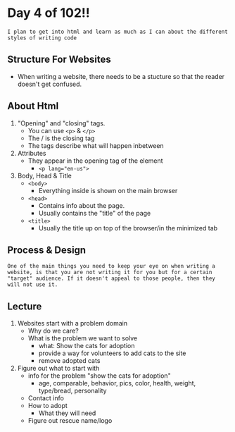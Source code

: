 # Day 4 of 102!!
    I plan to get into html and learn as much as I can about the different styles of writing code

## Structure For Websites
- When writing a website, there needs to be a stucture so that the reader doesn't get confused.

## About Html
1. "Opening" and "closing" tags.
    - You can use `<p>` & `</p>`
    - The / is the closing tag
    - The tags describe what will happen inbetween
1. Attributes
    - They appear in the opening tag of the element
        - `<p lang="en-us">`
1. Body, Head & Title
    - `<body>`
        - Everything inside is shown on the main browser
    - `<head>`
        - Contains info about the page.
        - Usually contains the "title" of the page
    - `<title>`
        - Usually the title up on top of the browser/in the minimized tab

## Process & Design

    One of the main things you need to keep your eye on when writing a website, is that you are not writing it for you but for a certain "target" audience. If it doesn't appeal to those people, then they will not use it.

## Lecture

1. Websites start with a problem domain
    - Why do we care?
    - What is the problem we want to solve
        - what: Show the cats for adoption
        - provide a way for volunteers to add cats to the site
        - remove adopted cats
1. Figure out what to start with
    - info for the problem "show the cats for adoption"
        - age, comparable, behavior, pics, color, health, weight, type/bread, personality
    - Contact info
    - How to adopt
        - What they will need
    - Figure out rescue name/logo